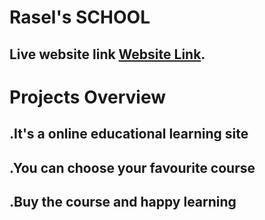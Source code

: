 # Rasel's SCHOOL

## Live website link [Website Link](https://admiring-jackson-de1106.netlify.app).

# Projects Overview 

## .It's a online educational learning site
## .You can choose your favourite course
## .Buy the course and happy learning

